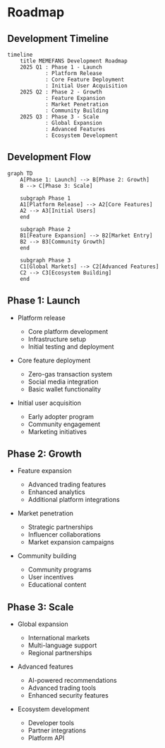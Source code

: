# Roadmap

## Development Timeline

```mermaid
timeline
    title MEMEFANS Development Roadmap
    2025 Q1 : Phase 1 - Launch
            : Platform Release
            : Core Feature Deployment
            : Initial User Acquisition
    2025 Q2 : Phase 2 - Growth
            : Feature Expansion
            : Market Penetration
            : Community Building
    2025 Q3 : Phase 3 - Scale
            : Global Expansion
            : Advanced Features
            : Ecosystem Development
```

## Development Flow

```mermaid
graph TD
    A[Phase 1: Launch] --> B[Phase 2: Growth]
    B --> C[Phase 3: Scale]
    
    subgraph Phase 1
    A1[Platform Release] --> A2[Core Features]
    A2 --> A3[Initial Users]
    end
    
    subgraph Phase 2
    B1[Feature Expansion] --> B2[Market Entry]
    B2 --> B3[Community Growth]
    end
    
    subgraph Phase 3
    C1[Global Markets] --> C2[Advanced Features]
    C2 --> C3[Ecosystem Building]
    end
```

## Phase 1: Launch

* Platform release
  * Core platform development
  * Infrastructure setup
  * Initial testing and deployment

* Core feature deployment
  * Zero-gas transaction system
  * Social media integration
  * Basic wallet functionality

* Initial user acquisition
  * Early adopter program
  * Community engagement
  * Marketing initiatives

## Phase 2: Growth

* Feature expansion
  * Advanced trading features
  * Enhanced analytics
  * Additional platform integrations

* Market penetration
  * Strategic partnerships
  * Influencer collaborations
  * Market expansion campaigns

* Community building
  * Community programs
  * User incentives
  * Educational content

## Phase 3: Scale

* Global expansion
  * International markets
  * Multi-language support
  * Regional partnerships

* Advanced features
  * AI-powered recommendations
  * Advanced trading tools
  * Enhanced security features

* Ecosystem development
  * Developer tools
  * Partner integrations
  * Platform API
